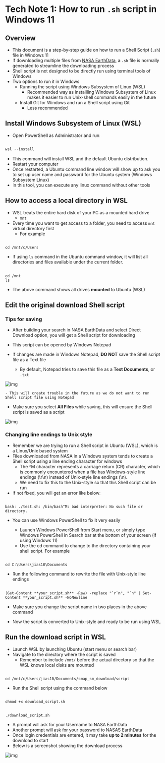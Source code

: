 # Tech Note 1: How to run `.sh` script in Windows 11

## Overview

-   This document is a step-by-step guide on how to run a Shell Script (`.sh`) file in Windows 11
-   If downloading multiple files from [NASA EarthData](https://earthdata.nasa.gov/), a `.sh` file is normally generated to streamline the downloading process
-   Shell script is not designed to be directly run using terminal tools of Windows
-   Two options to run it in Windows
    -   Running the script using Windows Subsystem of Linux (WSL)
        -   Recommended way as installling Windows Subsystem of Linux makes it easier to run Unix-shell commands easily in the future
    -   Install Git for Windows and run a Shell script using Git
        -   Less recommended

## Install Windows Subsystem of Linux (WSL)

-   Open PowerShell as Administrator and run:

## 

``` powershell
wsl --install
```

-   This command will install WSL and the default Ubuntu distribution.
-   Restart your computer
-   Once restarted, a Ubuntu command line window will show up to ask you to set up user name and password for the Ubuntu system (Windows Subsystem Linux)
-   In this tool, you can execute any linux command without other tools

## How to access a local directory in WSL

-   WSL treats the entire hard disk of your PC as a mounted hard drive
    -   `mnt`
-   Every time you want to get access to a folder, you need to access `mnt` virtual directory first
    -   For example

## 

```         
cd /mnt/c/Users
```

-   If using `ls` command in the Ubuntu command window, it will list all directories and files available under the current folder.

## 

```         
cd /mnt
ls
```

-   The above command shows all drives **mounted** to Ubuntu (WSL)

## Edit the original download Shell script

### Tips for saving

-   After building your search in NASA EarthData and select Direct Download option, you will get a Shell script for downloading

-   This script can be opened by Windows Notepad

-   If changes are made in Windows Notepad, **DO NOT** save the Shell script file as a Text file

    -   By default, Notepad tries to save this file as a **Text Documents**, or `.txt`

![img]()

```         
- This will create trouble in the future as we do not want to run Shell script file using Notepad
```

-   Make sure you select **All Files** while saving, this will ensure the Shell script is saved as a script

![img]()

### Changing line endings to Unix style

-   Remember we are trying to run a Shell script in Ubuntu (WSL), which is a Linux/Unix based system
-   Files downloaded from NASA in a Windows system tends to create a Shell script using a line ending character for windows
    -   The \^M character represents a carriage return (CR) character, which is commonly encountered when a file has Windows-style line endings (\r\n) instead of Unix-style line endings (\n).
    -   We need to fix this to the Unix-style so that this Shell script can be run
-   If not fixed, you will get an error like below:

## 

```         
bash: ./test.sh: /bin/bash^M: bad interpreter: No such file or directory. 
```

-   You can use Windows PowerShell to fix it very easily

    -   Launch Windows PowerShell from Start menu, or simply type Windows PowerShell in Search bar at the bottom of your screen (if using Windows 11)
    -   Use the cd command to change to the directory containing your shell script. For example

## 

```         
cd C:\Users\jias10\Documents
```

-   Run the following command to rewrite the file with Unix-style line endings

## 

```         
(Get-Content **your_script.sh** -Raw) -replace "`r`n", "`n" | Set-Content **your_script.sh** -NoNewline
```

-   Make sure you change the script name in two places in the above command

-   Now the script is converted to Unix-style and ready to be run using WSL

## Run the download script in WSL

-   Launch WSL by launching Ubuntu (start menu or search bar)
-   Navigate to the directory where the script is saved
    -   Remember to include `/mnt/` before the actual directory so that the WSL knows local disks are mounted

## 

```         
cd /mnt/c/Users/jias10/Documents/smap_sm_download/script
```

-   Run the Shell script using the command below

## 

```         
chmod +x download_script.sh
```

## 

```         
./download_script.sh
```

-   A prompt will ask for your Username to NASA EarthData
-   Another prompt will ask for your password to NASAS EarthData
-   Once login credentials are entered, it may take **up to 2 minutes** for the download to start
-   Below is a screenshot showing the download process

![img]()
